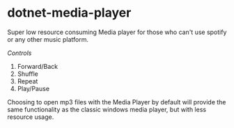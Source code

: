 # dotnet-media-player

Super low resource consuming Media player for those who can't use spotify or any other music platform.

_Controls_
1. Forward/Back
2. Shuffle
3. Repeat
4. Play/Pause

Choosing to open mp3 files with the Media Player by default will provide the same functionality as the classic windows media player, but with less resource usage.
